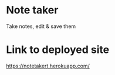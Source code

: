 # Note taker
Take notes, edit & save them

# Link to deployed site
https://notetakert.herokuapp.com/